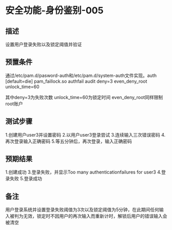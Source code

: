 # 安全功能-身份鉴别-005

## 描述

设置用户登录失败以及锁定阈值并验证

## 预置条件

通过/etc/pam.d/pasword-auth和/etc/pam.d/system-auth文件实现。auth        [default=die] pam_faillock.so authfail audit deny=3 even_deny_root unlock_time=60

其中deny=3为失败次数
unlock_time=60为锁定时间
even_deny_root同样限制root账户

## 测试步骤

1.创建用户user3并设置密码
2.以用户user3登录尝试
3.连续输入三次错误密码
4.再次登录输入正确密码
5.等五分钟后，再次登录，输入正确密码

## 预期结果

1.创建成功
3.登录失败，并显示Too many authenticationfailures for user3
4.登录失败
5.登录成功

## 备注

用户登录系统并设置登录失败阈值为3次以及锁定阈值为5分钟，在此期间任何输入被判为无效，锁定时不因用户的再次输入而重新计时，解锁后用户的错误输入会被清空
